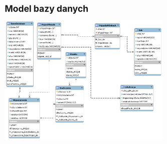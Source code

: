# Model bazy danych
![Model bazy danych](https://github.com/krzyszu1996/PSI-20-21/blob/main/wyporzyczalnia-pojazdow-miejskich.png)
